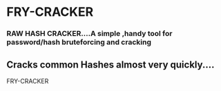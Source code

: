 # FRY-CRACKER

### RAW HASH CRACKER....A simple ,handy tool for password/hash bruteforcing and cracking


## Cracks common Hashes almost very quickly....
<p style:"color:green">FRY-CRACKER</p>

